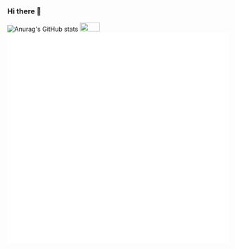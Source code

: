 ### Hi there 👋

<!--
**ohilho/ohilho** is a ✨ _special_ ✨ repository because its `README.md` (this file) appears on your GitHub profile.

Here are some ideas to get you started:

- 🔭 I’m currently working on ...
- 🌱 I’m currently learning ...
- 👯 I’m looking to collaborate on ...
- 🤔 I’m looking for help with ...
- 💬 Ask me about ...
- 📫 How to reach me: ...
- 😄 Pronouns: ...
- ⚡ Fun fact: ...
-->

![Anurag's GitHub stats](https://github-readme-stats.vercel.app/api?username=ohilho&theme=material-palenight&show_icons=true)
<a href="https://wakatime.com"><img src="https://wakatime.com/share/@ohilho/86cc1331-b5ab-4e57-bb5a-15f4ba464f70.png" width="30%" height="30%"/></a>
![Metrics](https://github.com/ohilho/ohilho/blob/master/github-metrics.svg)
